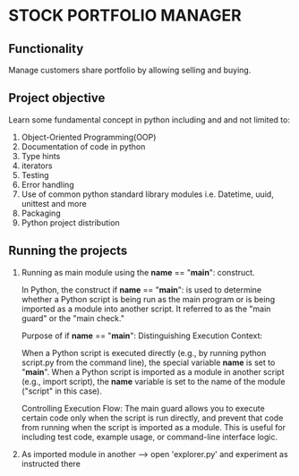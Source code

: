# STOCK PORTFOLIO MANAGER

## Functionality
Manage customers share portfolio by allowing selling and buying.

## Project objective
Learn some fundamental concept in python including and and not limited to:
1. Object-Oriented Programming(OOP)
2. Documentation of code in python 
3. Type hints
4. iterators
5. Testing
6. Error handling
7. Use of common python standard library modules i.e. Datetime, uuid, unittest and more
8. Packaging 
9. Python project distribution

## Running the projects
1. Running as main module using the __name__ == "__main__": construct.

    In Python, the construct if __name__ == "__main__": is used to determine whether a Python script is being run as the 
    main program or is being imported as a module into another script. 
    It referred to as the "main guard" or the "main check."
    
    Purpose of if __name__ == "__main__":
    Distinguishing Execution Context:
    
    When a Python script is executed directly (e.g., by running python script.py from the command line), 
    the special variable __name__ is set to "__main__".
    When a Python script is imported as a module in another script (e.g., import script), the __name__ variable is set 
    to the name of the module ("script" in this case).
    
    Controlling Execution Flow:
    The main guard allows you to execute certain code only when the script is run directly, 
    and prevent that code from running when the script is imported as a module. 
    This is useful for including test code, example usage, or command-line interface logic.

2. As imported module in another --> open 'explorer.py' and experiment as instructed there

